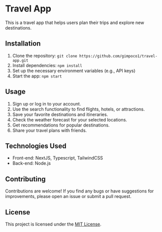 # Travel App

This is a travel app that helps users plan their trips and explore new destinations.


## Installation

1. Clone the repository: `git clone https://github.com/gimpoco1/travel-app.git`
2. Install dependencies: `npm install`
3. Set up the necessary environment variables (e.g., API keys)
4. Start the app: `npm start`

## Usage

1. Sign up or log in to your account.
2. Use the search functionality to find flights, hotels, or attractions.
3. Save your favorite destinations and itineraries.
4. Check the weather forecast for your selected locations.
5. Get recommendations for popular destinations.
6. Share your travel plans with friends.

## Technologies Used

- Front-end: NextJS, Typescript, TailwindCSS
- Back-end: Node.js

## Contributing

Contributions are welcome! If you find any bugs or have suggestions for improvements, please open an issue or submit a pull request.

## License

This project is licensed under the [MIT License](https://opensource.org/licenses/MIT).
